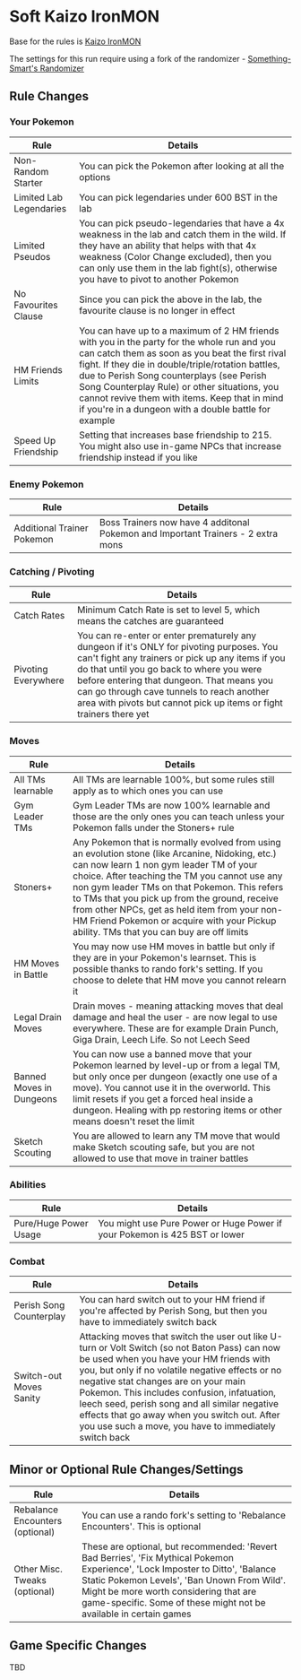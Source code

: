 # Soft Kaizo IronMON

Base for the rules is [Kaizo IronMON](http://ironmon.gg)

The settings for this run require using a fork of the randomizer - [Something-Smart's Randomizer](https://github.com/something-smart/ironmon-randomizer)

## Rule Changes
### Your Pokemon
| Rule                           | Details                                                                                                                                 |
|--------------------------------|-----------------------------------------------------------------------------------------------------------------------------------------|
| Non-Random Starter             | You can pick the Pokemon after looking at all the options                                                                               |
| Limited Lab Legendaries        | You can pick legendaries under 600 BST in the lab                                                                                       |
| Limited Pseudos                | You can pick pseudo-legendaries that have a 4x weakness in the lab and catch them in the wild. If they have an ability that helps with that 4x weakness (Color Change excluded), then you can only use them in the lab fight(s), otherwise you have to pivot to another Pokemon |
| No Favourites Clause           | Since you can pick the above in the lab, the favourite clause is no longer in effect                                                    |
| HM Friends Limits              | You can have up to a maximum of 2 HM friends with you in the party for the whole run and you can catch them as soon as you beat the first rival fight. If they die in double/triple/rotation battles, due to Perish Song counterplays (see Perish Song Counterplay Rule) or other situations, you cannot revive them with items. Keep that in mind if you're in a dungeon with a double battle for example |
| Speed Up Friendship            | Setting that increases base friendship to 215. You might also use in-game NPCs that increase friendship instead if you like             |
### Enemy Pokemon
| Rule                           | Details                                                                                                                                 |
|--------------------------------|-----------------------------------------------------------------------------------------------------------------------------------------|
| Additional Trainer Pokemon     | Boss Trainers now have 4 additonal Pokemon and Important Trainers - 2 extra mons                                                        |
### Catching / Pivoting
| Rule                           | Details                                                                                                                                 |
|--------------------------------|-----------------------------------------------------------------------------------------------------------------------------------------|
| Catch Rates                    | Minimum Catch Rate is set to level 5, which means the catches are guaranteed                                                            |
| Pivoting Everywhere            | You can re-enter or enter prematurely any dungeon if it's ONLY for pivoting purposes. You can't fight any trainers or pick up any items if you do that until you go back to where you were before entering that dungeon. That means you can go through cave tunnels to reach another area with pivots but cannot pick up items or fight trainers there yet |
### Moves
| Rule                           | Details                                                                                                                                 |
|--------------------------------|-----------------------------------------------------------------------------------------------------------------------------------------|
| All TMs learnable              | All TMs are learnable 100%, but some rules still apply as to which ones you can use                                                     |
| Gym Leader TMs                 | Gym Leader TMs are now 100% learnable and those are the only ones you can teach unless your Pokemon falls under the Stoners+ rule       |
| Stoners+                       | Any Pokemon that is normally evolved from using an evolution stone (like Arcanine, Nidoking, etc.) can now learn 1 non gym leader TM of your choice. After teaching the TM you cannot use any non gym leader TMs on that Pokemon. This refers to TMs that you pick up from the ground, receive from other NPCs, get as held item from your non-HM Friend Pokemon or acquire with your Pickup ability. TMs that you can buy are off limits |
| HM Moves in Battle             | You may now use HM moves in battle but only if they are in your Pokemon's learnset. This is possible thanks to rando fork's setting. If you choose to delete that HM move you cannot relearn it |
| Legal Drain Moves              | Drain moves - meaning attacking moves that deal damage and heal the user - are now legal to use everywhere. These are for example Drain Punch, Giga Drain, Leech Life. So not Leech Seed |
| Banned Moves in Dungeons       | You can now use a banned move that your Pokemon learned by level-up or from a legal TM, but only once per dungeon (exactly one use of a move). You cannot use it in the overworld. This limit resets if you get a forced heal inside a dungeon. Healing with pp restoring items or other means doesn't reset the limit |
| Sketch Scouting                | You are allowed to learn any TM move that would make Sketch scouting safe, but you are not allowed to use that move in trainer battles  |
### Abilities
| Rule                           | Details                                                                                                                                 |
|--------------------------------|-----------------------------------------------------------------------------------------------------------------------------------------|
| Pure/Huge Power Usage          | You might use Pure Power or Huge Power if your Pokemon is 425 BST or lower                                                              |
### Combat
| Rule                           | Details                                                                                                                                 |
|--------------------------------|-----------------------------------------------------------------------------------------------------------------------------------------|
| Perish Song Counterplay        | You can hard switch out to your HM friend if you're affected by Perish Song, but then you have to immediately switch back               |
| Switch-out Moves Sanity        | Attacking moves that switch the user out like U-turn or Volt Switch (so not Baton Pass) can now be used when you have your HM friends with you, but only if no volatile negative effects or no negative stat changes are on your main Pokemon. This includes confusion, infatuation, leech seed, perish song and all similar negative effects that go away when you switch out. After you use such a move, you have to immediately switch back |

## Minor or Optional Rule Changes/Settings
| Rule                           | Details                                                                                                                                 |
|--------------------------------|-----------------------------------------------------------------------------------------------------------------------------------------|
| Rebalance Encounters (optional)| You can use a rando fork's setting to 'Rebalance Encounters'. This is optional                                                          |
| Other Misc. Tweaks (optional)  | These are optional, but recommended: 'Revert Bad Berries', 'Fix Mythical Pokemon Experience', 'Lock Imposter to Ditto', 'Balance Static Pokemon Levels', 'Ban Unown From Wild'. Might be more worth considering that are game-specific. Some of these might not be available in certain games |

## Game Specific Changes

TBD
